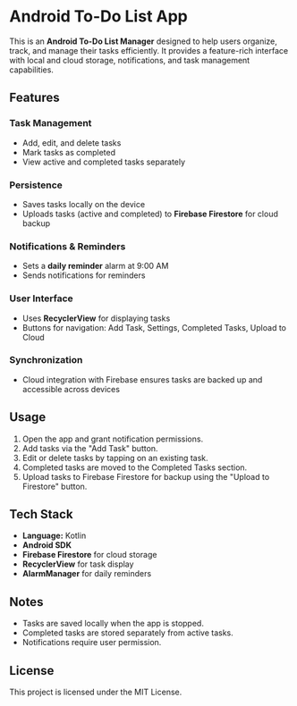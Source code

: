# Android To-Do List App

This is an **Android To-Do List Manager** designed to help users organize, track, and manage their tasks efficiently. It provides a feature-rich interface with local and cloud storage, notifications, and task management capabilities.

## Features

### Task Management
- Add, edit, and delete tasks
- Mark tasks as completed
- View active and completed tasks separately

### Persistence
- Saves tasks locally on the device
- Uploads tasks (active and completed) to **Firebase Firestore** for cloud backup

### Notifications & Reminders
- Sets a **daily reminder** alarm at 9:00 AM
- Sends notifications for reminders

### User Interface
- Uses **RecyclerView** for displaying tasks
- Buttons for navigation: Add Task, Settings, Completed Tasks, Upload to Cloud

### Synchronization
- Cloud integration with Firebase ensures tasks are backed up and accessible across devices

## Usage
1. Open the app and grant notification permissions.
2. Add tasks via the "Add Task" button.
3. Edit or delete tasks by tapping on an existing task.
4. Completed tasks are moved to the Completed Tasks section.
5. Upload tasks to Firebase Firestore for backup using the "Upload to Firestore" button.

## Tech Stack
- **Language:** Kotlin
- **Android SDK**
- **Firebase Firestore** for cloud storage
- **RecyclerView** for task display
- **AlarmManager** for daily reminders

## Notes
- Tasks are saved locally when the app is stopped.
- Completed tasks are stored separately from active tasks.
- Notifications require user permission.

## License
This project is licensed under the MIT License.
